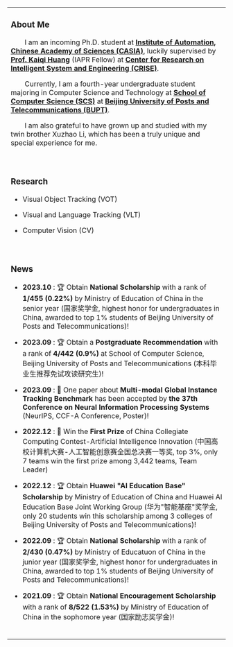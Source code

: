 <table>
  
<tr><td>
  
### About Me
<p>
  &emsp;&emsp;I am an incoming Ph.D. student at <b><a href="http://english.ia.cas.cn/"> Institute of Automation, Chinese Academy of Sciences (CASIA)</a></b>, luckily supervised by <b><a href="https://people.ucas.ac.cn/~huangkaiqi?language=en">Prof. Kaiqi Huang</a></b> (IAPR Fellow) at <b><a href="http://www.crise.ia.ac.cn/">Center for Research on Intelligent System and Engineering (CRISE)</a></b>.
</p>
<p>
  &emsp;&emsp;Currently, I am a fourth-year undergraduate student majoring in Computer Science and Technology at <b><a href="https://scs.bupt.edu.cn/">School of Computer Science (SCS)</a></b> at <b><a href="https://www.bupt.edu.cn/">Beijing University of Posts and Telecommunications (BUPT)</a></b>.
</p>
<p>
  &emsp;&emsp;I am also grateful to have grown up and studied with my twin brother Xuzhao Li, which has been a truly unique and special experience for me.
</p>
<br>
</td></tr>

<tr><td>

### Research

- Visual Object Tracking (VOT)
  
- Visual and Language Tracking (VLT)

- Computer Vision (CV)
<br>
</td></tr>

<tr><td>
  
### News
* **2023.10** : 🏆 Obtain **National Scholarship** with a rank of **1/455 (0.22%)** by Ministry of Education of China in the senior year (国家奖学金, highest honor for undergraduates in China, awarded to top 1% students of Beijing University of Posts and Telecommunications)! 

 * **2023.09** : 🏆 Obtain a **Postgraduate Recommendation** with a rank of **4/442 (0.9%)** at School of Computer Science, Beijing University of Posts and Telecommunications (本科毕业生推荐免试攻读研究生)! 

 * **2023.09** : 📝 One paper about **Multi-modal Global Instance Tracking Benchmark** has been accepted by **the 37th Conference on Neural Information Processing Systems** (NeurIPS, CCF-A Conference, Poster)! 

 * **2022.12** : 🏅 Win the **First Prize** of China Collegiate Computing Contest-Artificial Intelligence Innovation (中国高校计算机大赛-人工智能创意赛全国总决赛一等奖, top 3%, only 7 teams win the first prize among 3,442 teams, Team Leader) 

 * **2022.12** : 🏆 Obtain **Huawei "AI Education Base" Scholarship** by Ministry of Education of China and Huawei AI Education Base Joint Working Group (华为"智能基座"奖学金, only 20 students win this scholarship among 3 colleges of Beijing University of Posts and Telecommunications)! 

 * **2022.09** : 🏆 Obtain **National Scholarship** with a rank of **2/430 (0.47%)** by Ministry of Educatuon of China in the junior year (国家奖学金, highest honor for undergraduates in China, awarded to top 1% students of Beijing University of Posts and Telecommunications)! 

 * **2021.09** : 🏆 Obtain **National Encouragement Scholarship** with a rank of **8/522 (1.53%)** by Ministry of Education of China in the sophomore year (国家励志奖学金)!
<br>
</td></tr>

</table>
